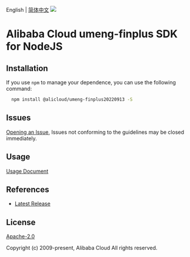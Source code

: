 English | [简体中文](README-CN.md)
![](https://aliyunsdk-pages.alicdn.com/icons/AlibabaCloud.svg)

# Alibaba Cloud umeng-finplus SDK for NodeJS

## Installation
If you use `npm` to manage your dependence, you can use the following command:

```sh
  npm install @alicloud/umeng-finplus20220913 -S
```

## Issues
[Opening an Issue](https://github.com/aliyun/alibabacloud-typescript-sdk/issues/new), Issues not conforming to the guidelines may be closed immediately.

## Usage
[Usage Document](https://github.com/aliyun/alibabacloud-typescript-sdk/blob/master/docs/Usage-EN.md#quick-examples)

## References
* [Latest Release](https://github.com/aliyun/alibabacloud-typescript-sdk/)

## License
[Apache-2.0](http://www.apache.org/licenses/LICENSE-2.0)

Copyright (c) 2009-present, Alibaba Cloud All rights reserved.
